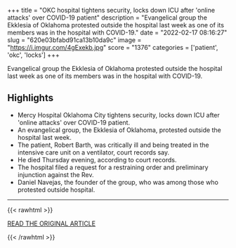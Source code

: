 +++
title = "OKC hospital tightens security, locks down ICU after 'online attacks' over COVID-19 patient"
description = "Evangelical group the Ekklesia of Oklahoma protested outside the hospital last week as one of its members was in the hospital with COVID-19."
date = "2022-02-17 08:16:27"
slug = "620e03bfabd91ca13b10da9c"
image = "https://i.imgur.com/4gExekb.jpg"
score = "1376"
categories = ['patient', 'okc', 'locks']
+++

Evangelical group the Ekklesia of Oklahoma protested outside the hospital last week as one of its members was in the hospital with COVID-19.

## Highlights

- Mercy Hospital Oklahoma City tightens security, locks down ICU after 'online attacks' over COVID-19 patient.
- An evangelical group, the Ekklesia of Oklahoma, protested outside the hospital last week.
- The patient, Robert Barth, was critically ill and being treated in the intensive care unit on a ventilator, court records say.
- He died Thursday evening, according to court records.
- The hospital filed a request for a restraining order and preliminary injunction against the Rev.
- Daniel Navejas, the founder of the group, who was among those who protested outside hospital.

---

{{< rawhtml >}}
  <p class="article-category">
    <a target="_blank" href="https://www.oklahoman.com/story/news/2022/02/16/mercy-hospital-okc-tightens-security-after-ekklesia-of-oklahoma-covid-19-protest/6796672001/">READ THE ORIGINAL ARTICLE</a>
  </p>
{{< /rawhtml >}}
